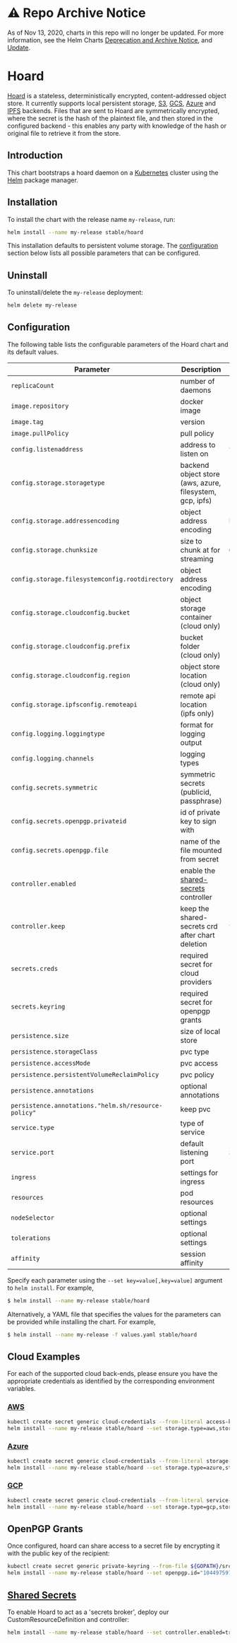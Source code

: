 # ⚠️ Repo Archive Notice

As of Nov 13, 2020, charts in this repo will no longer be updated.
For more information, see the Helm Charts [Deprecation and Archive Notice](https://github.com/helm/charts#%EF%B8%8F-deprecation-and-archive-notice), and [Update](https://helm.sh/blog/charts-repo-deprecation/).

# Hoard

[Hoard](https://github.com/monax/hoard) is a stateless, deterministically encrypted, content-addressed object store. It currently supports local persistent storage, [S3](https://aws.amazon.com/s3/), [GCS](https://cloud.google.com/storage/), [Azure](https://azure.microsoft.com/en-gb/services/storage/) and [IPFS](https://ipfs.io) backends. Files that are sent to Hoard are symmetrically encrypted, where the secret is the hash of the plaintext file, and then stored in the configured backend - this enables any party with knowledge of the hash or original file to retrieve it from the store.

## Introduction

This chart bootstraps a hoard daemon on a [Kubernetes](http://kubernetes.io) cluster using the [Helm](https://helm.sh) package manager.

## Installation

To install the chart with the release name `my-release`, run:

```bash
helm install --name my-release stable/hoard
```

This installation defaults to persistent volume storage. The [configuration](#configuration) section below lists all possible parameters that can be configured.

## Uninstall

To uninstall/delete the `my-release` deployment:

```bash
helm delete my-release
```

## Configuration

The following table lists the configurable parameters of the Hoard chart and its default values.

| Parameter | Description | Default |
| --------- | ----------- | ------- |
| `replicaCount` | number of daemons | `1` |
| `image.repository` | docker image | `"quay.io/monax/hoard"` |
| `image.tag` | version | `"6.0.0"` |
| `image.pullPolicy` | pull policy | `"IfNotPresent"` |
| `config.listenaddress` | address to listen on | `tcp://:53431` |
| `config.storage.storagetype` | backend object store (aws, azure, filesystem, gcp, ipfs) | `filesystem` |
| `config.storage.addressencoding` | object address encoding | `base64` |
| `config.storage.chunksize` | size to chunk at for streaming | `65536` |
| `config.storage.filesystemconfig.rootdirectory` | object address encoding | `"/data"` |
| `config.storage.cloudconfig.bucket` | object storage container (cloud only) | `""` |
| `config.storage.cloudconfig.prefix` | bucket folder (cloud only) | `""` |
| `config.storage.cloudconfig.region` | object store location (cloud only) | `""` |
| `config.storage.ipfsconfig.remoteapi` | remote api location (ipfs only) | `""` |
| `config.logging.loggingtype` | format for logging output | `"json"` |
| `config.logging.channels` | logging types | `[]` |
| `config.secrets.symmetric` | symmetric secrets (publicid, passphrase) | `[]` |
| `config.secrets.openpgp.privateid` | id of private key to sign with | `""` |
| `config.secrets.openpgp.file` | name of the file mounted from secret | `"/secrets/keyring"` |
| `controller.enabled` | enable the [shared-secrets](https://github.com/monax/shared-secrets) controller | `false` |
| `controller.keep` | keep the shared-secrets crd after chart deletion | `true` |
| `secrets.creds` | required secret for cloud providers | `"cloud-credentials"` |
| `secrets.keyring` | required secret for openpgp grants | `"private-keyring"` |
| `persistence.size` | size of local store | `"10Gi"` |
| `persistence.storageClass` | pvc type | `"standard"` |
| `persistence.accessMode` | pvc access | `"ReadWriteOnce"` |
| `persistence.persistentVolumeReclaimPolicy` | pvc policy | `"Retain"` |
| `persistence.annotations` | optional annotations | `{}` |
| `persistence.annotations."helm.sh/resource-policy"` | keep pvc | `keep` |
| `service.type` | type of service | `"ClusterIP"` |
| `service.port` | default listening port | `53431` |
| `ingress` | settings for ingress | `{}` |
| `resources` | pod resources | `{}` |
| `nodeSelector` | optional settings | `{}` |
| `tolerations` | optional settings | `[]` |
| `affinity` | session affinity | `{}` |

Specify each parameter using the `--set key=value[,key=value]` argument to `helm install`. For example,

```bash
$ helm install --name my-release stable/hoard
```

Alternatively, a YAML file that specifies the values for the parameters can be provided while installing the chart. For example,

```bash
$ helm install --name my-release -f values.yaml stable/hoard
```

## Cloud Examples

For each of the supported cloud back-ends, please ensure you have the appropriate credentials as identified by the corresponding environment variables.

### [AWS](https://docs.aws.amazon.com/general/latest/gr/aws-security-credentials.html)

```bash
kubectl create secret generic cloud-credentials --from-literal access-key-id=${AWS_ACCESS_KEY_ID} --from-literal secret-access-key=${AWS_SECRET_ACCESS_KEY}
helm install --name my-release stable/hoard --set storage.type=aws,storage.region="eu-central-1",storage.bucket="my-bucket",storage.prefix="folder",storage.secret="cloud-credentials"
```

### [Azure](https://docs.microsoft.com/en-us/azure/storage/common/storage-account-manage)

```bash
kubectl create secret generic cloud-credentials --from-literal storage-account-name=${AZURE_STORAGE_ACCOUNT_NAME} --from-literal storage-account-key=${AZURE_STORAGE_ACCOUNT_KEY}
helm install --name my-release stable/hoard --set storage.type=azure,storage.bucket="my-bucket",storage.prefix="folder",storage.secret="cloud-credentials"
```

### [GCP](https://cloud.google.com/iam/docs/creating-managing-service-account-keys)

```bash
kubectl create secret generic cloud-credentials --from-literal service-key=${GCLOUD_SERVICE_KEY}
helm install --name my-release stable/hoard --set storage.type=gcp,storage.bucket="my-bucket",storage.prefix="folder",storage.secret="cloud-credentials"
```

## OpenPGP Grants

Once configured, hoard can share access to a secret file by encrypting it with the public key of the recipient:

```bash
kubectl create secret generic private-keyring --from-file ${GOPATH}/src/github.com/monax/hoard/grant/private.key.asc
helm install --name my-release stable/hoard --set openpgp.id="10449759736975846181",openpgp.secret=private-keyring
```

## [Shared Secrets](https://github.com/monax/shared-secrets)

To enable Hoard to act as a 'secrets broker', deploy our CustomResourceDefinition and controller:

```bash
helm install --name my-release stable/hoard --set controller.enabled=true
```
